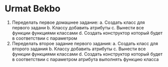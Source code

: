 # Urmat Bekbo

1. Переделать первое домашнее задание:
	a. Создать класс для первого задани
	b. Классу добавить атрибуты
	c. Вынести все функции функциями классами
	d. Создать конструктор который будет в соответствии с параметром 
2. Переделать второе задание первого задания:
	a. Создать класс для второго задания
	b. Классу добавить атрибуты
	c. Вынести все функции функциями классами
	d. Создать конструктор который будет в соответствии с параметром атрибута выполнять функцию класса